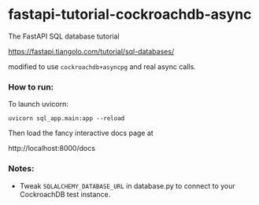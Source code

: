 # fastapi-tutorial-cockroachdb-async

The FastAPI SQL database tutorial 

https://fastapi.tiangolo.com/tutorial/sql-databases/

modified to use `cockroachdb+asyncpg` and real async calls.

### How to run:

To launch uvicorn:

```
uvicorn sql_app.main:app --reload
```

Then load the fancy interactive docs page at

http://localhost:8000/docs

### Notes:

- Tweak `SQLALCHEMY_DATABASE_URL` in database.py to connect
to your CockroachDB test instance.
